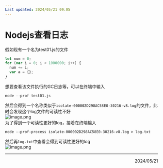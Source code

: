 ```yaml
---
Last updated: 2024/05/21 09:05
---
```

# Nodejs查看日志
假如现有一个名为test01.js的文件
```javascript
let num = 0;
for (var i = 0; i < 1000000; i++) {
  num += i;
  var a = {};
}
```
想要查看该文件执行的GC日志等，可以在终端中输入
```
node --prof test01.js
```
然后会得到一个名称类似于`isolate-000002D298AC58E0-30216-v8.log`的文件，此时会发现这个log文件的可读性不好<br />![image.png](https://cdn.nlark.com/yuque/0/2024/png/29584666/1713856115995-0fbfc62f-c2c5-4cd8-ac9d-0c5f082ddbbd.png#averageHue=%232e2b29&clientId=u3c4fa9ac-cc17-4&from=paste&height=800&id=ud272a364&originHeight=800&originWidth=926&originalType=binary&ratio=1&rotation=0&showTitle=false&size=216675&status=done&style=none&taskId=u9151c2eb-e296-43bf-969d-fde7d0dbac4&title=&width=926)<br />为了得到一个可读性更好的log，接着在终端输入
```
node --prof-process isolate-000002D298AC58E0-30216-v8.log > log.txt
```
然后再`log.txt`中查看会得到可读性更好的log<br />![image.png](https://cdn.nlark.com/yuque/0/2024/png/29584666/1713856278746-575ad110-1c4f-4f6a-8ee8-4f6d82b7ffc5.png#averageHue=%23232221&clientId=u3c4fa9ac-cc17-4&from=paste&height=665&id=ud951aa6f&originHeight=665&originWidth=991&originalType=binary&ratio=1&rotation=0&showTitle=false&size=62947&status=done&style=none&taskId=u24137756-930c-4ec7-bcfd-782a2f9d18e&title=&width=991)

---

<div align="right">2024/05/21</div>